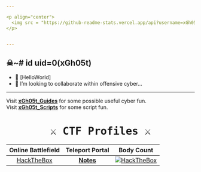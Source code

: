 ```yaml
---

<p align="center">
  <img src = "https://github-readme-stats.vercel.app/api?username=xGh05t&show_icons=true&theme=dracula">
</p>


---
```

## ☠~# id uid=0(xGh05t)
- 👋 [HelloWorld]
- 👾 I’m looking to collaborate within offensive cyber...

---
Visit [**xGh05t_Guides**](https://github.com/xGh05t/xGuides) for some possible useful cyber fun.
<br>
Visit [**xGh05t_Scripts**](https://github.com/xGh05t/xScripts) for some script fun.

<h1 align="center">
  <samp>
    <b>
       ⚔️ CTF Profiles ⚔️
    </b>
  </samp>
</h1>

<div align="center">
  
| Online Battlefield | Teleport Portal | Body Count | 
|:---:|:---:|:---:|
| [HackTheBox](https://app.hackthebox.com/profile/355956) | [**Notes**](https://github.com/xGh05t/HTB) | <a href="https://www.hackthebox.com/profile/355956"><img src="http://www.hackthebox.com/badge/image/355956" alt="HackTheBox"></a> |

  
</div>
